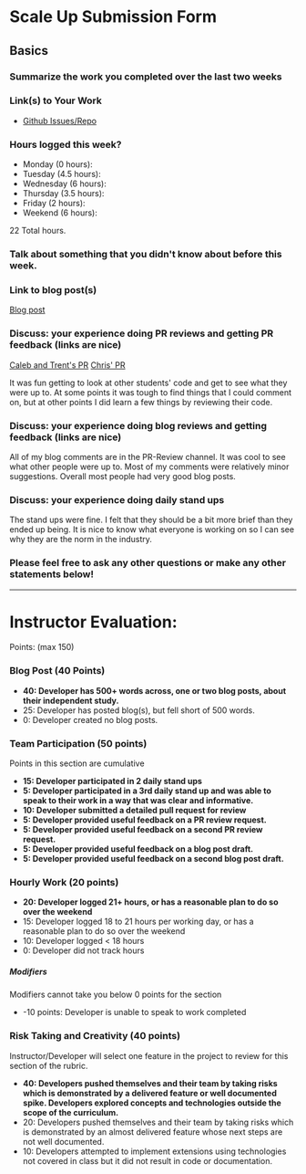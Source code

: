 # Scale Up Submission Form

## Basics

### Summarize the work you completed over the last two weeks

### Link(s) to Your Work

 - [Github Issues/Repo](https://github.com/matthewecampbell/accepted/pull/31)

### Hours logged this week?

- Monday (0 hours):
- Tuesday (4.5 hours):
- Wednesday (6 hours):
- Thursday (3.5 hours):
- Friday (2 hours):
- Weekend (6 hours):

22 Total hours.


### Talk about something that you didn't know about before this week.

### Link to blog post(s)

[Blog post](https://medium.com/@ematthewcampbell/implementing-service-workers-ec6bf4aa0e24#.g7pfkpr7l)

### Discuss: your experience doing PR reviews and getting PR feedback (links are nice)

[Caleb and Trent's PR](https://github.com/Caleb9193/brotha_nature_api/pull/3)
[Chris' PR](https://github.com/concach/ScoreKeeper/pull/1)

It was fun getting to look at other students' code and get to see what they were up to.  At some points it was tough to find things that I could comment on, but at other points I did learn a few things by reviewing their code.

### Discuss: your experience doing blog reviews and getting feedback (links are nice)

All of my blog comments are in the PR-Review channel.  It was cool to see what other people were up to.  Most of my comments were relatively minor suggestions.  Overall most people had very good blog posts.

### Discuss: your experience doing daily stand ups

The stand ups were fine.  I felt that they should be a bit more brief than they ended up being.  It is nice to know what everyone is working on so I can see why they are the norm in the industry.

### Please feel free to ask any other questions or make any other statements below!

-----

# Instructor Evaluation:

Points: (max 150)

### Blog Post (40 Points)  

* **40: Developer has 500+ words across, one or two blog posts, about their independent study.**
* 25: Developer has posted blog(s), but fell short of 500 words.
* 0: Developer created no blog posts.

### Team Participation (50 points)

Points in this section are cumulative

* **15: Developer participated in 2 daily stand ups**
* **5: Developer participated in a 3rd daily stand up and was able to speak to their work in a way that was clear and informative.**
* **10: Developer submitted a detailed pull request for review**
* **5: Developer provided useful feedback on a PR review request.**
* **5: Developer provided useful feedback on a second PR review request.**
* **5: Developer provided useful feedback on a blog post draft.**
* **5: Developer provided useful feedback on a second blog post draft.**

### Hourly Work (20 points)

* **20: Developer logged 21+ hours, or has a reasonable plan to do so over the weekend**
* 15: Developer logged 18 to 21 hours per working day, or has a reasonable plan to do so over the weekend
* 10: Developer logged < 18 hours
* 0: Developer did not track hours

##### Modifiers

Modifiers cannot take you below 0 points for the section

* -10 points: Developer is unable to speak to work completed

### Risk Taking and Creativity (40 points)

Instructor/Developer will select one feature in the project to review for this section of the rubric.

* **40: Developers pushed themselves and their team by taking risks which is demonstrated by a delivered feature or well documented spike. Developers explored concepts and technologies outside the scope of the curriculum.**
* 20: Developers pushed themselves and their team by taking risks which is demonstrated by an almost delivered feature whose next steps are not well documented.
* 10: Developers attempted to implement extensions using technologies not covered in class but it did not result in code or documentation.
